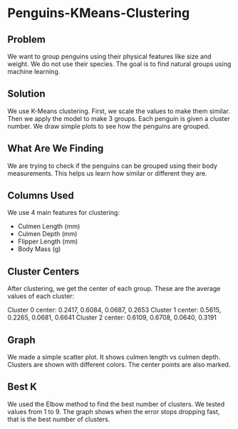 # Penguins-KMeans-Clustering

## Problem
We want to group penguins using their physical features like size and weight. We do not use their species. The goal is to find natural groups using machine learning.

## Solution
We use K-Means clustering. First, we scale the values to make them similar. Then we apply the model to make 3 groups. Each penguin is given a cluster number. We draw simple plots to see how the penguins are grouped.

## What Are We Finding
We are trying to check if the penguins can be grouped using their body measurements. This helps us learn how similar or different they are.

## Columns Used
We use 4 main features for clustering:

- Culmen Length (mm)  
- Culmen Depth (mm)  
- Flipper Length (mm)  
- Body Mass (g)

## Cluster Centers
After clustering, we get the center of each group. These are the average values of each cluster:

Cluster 0 center: 0.2417, 0.6084, 0.0687, 0.2653
Cluster 1 center: 0.5615, 0.2265, 0.0681, 0.6641
Cluster 2 center: 0.6109, 0.6708, 0.0640, 0.3191

## Graph
We made a simple scatter plot.
It shows culmen length vs culmen depth.
Clusters are shown with different colors. The center points are also marked.

## Best K
We used the Elbow method to find the best number of clusters. We tested values from 1 to 9. The graph shows when the error stops dropping fast, that is the best number of clusters.

